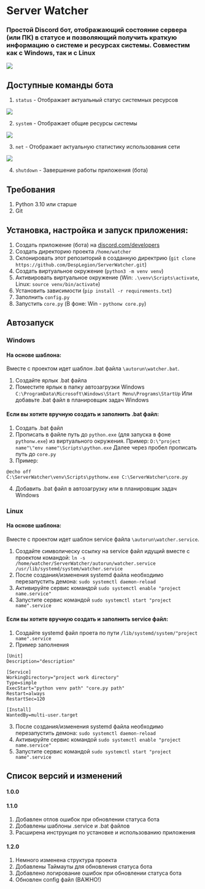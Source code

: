 # Server Watcher

### Простой Discord бот, отображающий состояние сервера (или ПК) в статусе и позволяющий получить краткую информацию о системе и ресурсах системы. Совместим как с Windows, так и с Linux

![](https://i.ibb.co/yN0WFYG/watchers.jpg)

## Доступные команды бота
1) `status` - Отображает актуальный статус системных ресурсов

![](https://i.ibb.co/tm3bzm2/sys-status.jpg)

2) `system` - Отображает общие ресурсы системы

![](https://i.ibb.co/vv4Ht6X/Sys-info.jpg)

3) `net` - Отображает актуальную статистику использования сети

![](https://i.ibb.co/vVdqhxw/net-status.jpg)

4) `shutdown` - Завершение работы приложения (бота)

## Требования
1) Python 3.10 или старше
2) Git

## Установка, настройка и запуск приложения:
1) Создать приложение (бота) на [discord.com/developers](https://discord.com/developers/applications/)
2) Создать директорию проекта `/home/watcher`
3) Склонировать этот репозиторий в созданную директрию (`git clone https://github.com/DespLegion/ServerWatcher.git`)
4) Создать виртуальное окружение (`python3 -m venv venv`)
5) Активировать виртуальное окружение (Win: `.\venv\Scripts\activate`, Linux: `source venv/bin/activate`)
6) Установить зависимости (`pip install -r requirements.txt`)
7) Заполнить `config.py`
8) Запустить `core.py` (В фоне: Win - `pythonw core.py`)

## Автозапуск
### Windows

#### На основе шаблона:

Вместе с проектом идет шаблон .bat файла `\autorun\watcher.bat`.
1) Создайте ярлык .bat файла
2) Поместите ярлык в папку автозагрузки Windows `C:\ProgramData\Microsoft\Windows\Start Menu\Programs\StartUp`
Или добавьте .bat файл в планировщик задач Windows

#### Если вы хотите вручную создать и заполнить .bat файл:
1) Создать .bat файл
2) Прописать в файле путь до `python.exe` (для запуска в фоне `pythonw.exe`) из виртуального окружения. Пример: `D:\"project name"\"env name"\Scripts\python.exe` Далее через пробел прописать путь до `core.py`
3) Пример: 
```
@echo off
C:\ServerWatcher\venv\Scripts\pythonw.exe C:\ServerWatcher\core.py
```
4) Добавить .bat файл в автозагрузку или в планировщик задач Windows

### Linux

#### На основе шаблона:
Вместе с проектом идет шаблон service файла `\autorun\watcher.service`. 
1) Создайте символическу ссылку на service файл идущий вместе с проектом командой: `ln -s /home/watcher/ServerWatcher/autorun/watcher.service /usr/lib/systemd/system/watcher.service`
2) После создания/изменения systemd файла необходимо перезапустить демона: `sudo systemctl daemon-reload`
3) Активируйте сервис командой `sudo systemctl enable "project name.service"`
4) Запустите сервис командой `sudo systemctl start "project name".service`

#### Если вы хотите вручную создать и заполнить service файл:
1) Создайте systemd файл проета по пути `/lib/systemd/system/"project name".service`
2) Пример заполнения 
``` 
[Unit]
Description="description"

[Service]
WorkingDirectory="project work directory"
Type=simple
ExecStart="python venv path" "core.py path"
Restart=always
RestartSec=120

[Install]
WantedBy=multi-user.target
```
3) После создания/изменения systemd файла необходимо перезапустить демона: `sudo systemctl daemon-reload`
4) Активируйте сервис командой `sudo systemctl enable "project name.service"`
5) Запустите сервис командой `sudo systemctl start "project name".service`

## Список версий и изменений
#### 1.0.0

#### 1.1.0
1) Добавлен отлов ошибок при обновлении статуса бота
2) Добавлены шаблоны .service и .bat файлов
3) Расширена инструкция по установке и использованию приложения

#### 1.2.0
1) Немного изменена структура проекта
2) Добавлены Таймауты для обновления статуса бота
3) Добавлено логирование ошибок при обновлении статуса бота
4) Обновлен config файл (ВАЖНО!)